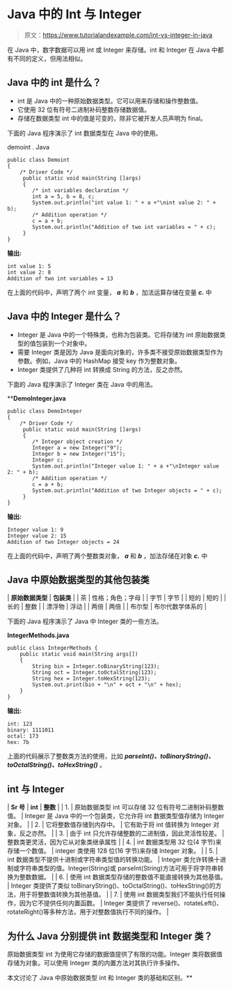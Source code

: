 # Java 中的 Int 与 Integer

> 原文：<https://www.tutorialandexample.com/int-vs-integer-in-java>

在 Java 中，数字数据可以用 int 或 Integer 来存储。int 和 Integer 在 Java 中都有不同的定义，但用法相似。

## Java 中的 int 是什么？

*   int 是 Java 中的一种原始数据类型。它可以用来存储和操作整数值。
*   它使用 32 位有符号二进制补码整数存储数据值。
*   存储在数据类型 int 中的值是可变的，除非它被开发人员声明为 final。

下面的 Java 程序演示了 int 数据类型在 Java 中的使用。

demoint . Java

```
public class Demoint
{
    /* Driver Code */
     public static void main(String []args)
     {
        /* int variables declaration */
        int a = 5, b = 8, c;
        System.out.println("int value 1: " + a +"\nint value 2: " + b);
        /* Addition operation */
        c = a + b;
        System.out.println("Addition of two int variables = " + c);
     }
}
```

**输出:**

```
int value 1: 5
int value 2: 8
Addition of two int variables = 13
```

在上面的代码中，声明了两个 int 变量， ***a*** 和 ***b*** ，加法运算存储在变量 ***c.*** 中

## Java 中的 Integer 是什么？

*   Integer 是 Java 中的一个特殊类，也称为包装类。它将存储为 int 原始数据类型的值包装到一个对象中。
*   需要 Integer 类是因为 Java 是面向对象的，许多类不接受原始数据类型作为参数。例如，Java 中的 HashMap 接受 key 作为整数对象。
*   Integer 类提供了几种将 int 转换成 String 的方法，反之亦然。

下面的 Java 程序演示了 Integer 类在 Java 中的用法。

 ****DemoInteger.java**

```
public class DemoInteger
{
    /* Driver Code */
     public static void main(String []args)
     {
        /* Integer object creation */
        Integer a = new Integer("9");
        Integer b = new Integer("15"); 
        Integer c;
        System.out.println("Integer value 1: " + a +"\nInteger value 2: " + b);
        /* Addition operation */
        c = a + b;
        System.out.println("Addition of two Integer objects = " + c);
     }
}
```

**输出:**

```
Integer value 1: 9
Integer value 2: 15
Addition of two Integer objects = 24
```

在上面的代码中，声明了两个整数类对象， ***a*** 和 ***b*** ，加法存储在对象 ***c.*** 中

## Java 中原始数据类型的其他包装类



| **原始数据类型** | **包装类** |
| 茶 | 性格；角色；字母 |
| 字节 | 字节 |
| 短的 | 短的 |
| 长的 | 整数 |
| 漂浮物 | 浮动 |
| 两倍 | 两倍 |
| 布尔型 | 布尔代数学体系的 |



下面的 Java 程序演示了 Java 中 Integer 类的一些方法。

**IntegerMethods.java**

```
public class IntegerMethods {
    public static void main(String args[])
    {
        String bin = Integer.toBinaryString(123);
        String oct = Integer.toOctalString(123);
        String hex = Integer.toHexString(123);
        System.out.print(bin + "\n" + oct + "\n" + hex);
    }
}
```

**输出:**

```
int: 123
binary: 1111011
octal: 173
hex: 7b
```

上面的代码展示了整数类方法的使用，比如 ***parseInt()、toBinaryString()、toOctalString()、toHexString()*** 。

## int 与 Integer



| **Sr 号** | **int** | **整数** |
| 1. | 原始数据类型 int 可以存储 32 位有符号二进制补码整数值。 | Integer 是 Java 中的一个包装类，它允许将 int 数据类型值存储为 Integer 对象。 |
| 2. | 它将整数值存储到内存中。 | 它有助于将 int 值转换为 Integer 对象，反之亦然。 |
| 3. | 由于 int 只允许存储整数的二进制值，因此灵活性较差。 | 整数类更灵活，因为它从对象类继承属性 |
| 4. | int 数据类型用 32 位(4 字节)来存储一个数值。 | integer 类使用 128 位(16 字节)来存储 Integer 对象。 |
| 5. | int 数据类型不提供十进制或字符串类型值的转换功能。 | Integer 类允许转换十进制或字符串类型的值。Integer(String)或 parseInt(String)方法可用于将字符串转换为整数数据。 |
| 6. | 使用 int 数据类型存储的整数值不能直接转换为其他基值。 | Integer 类提供了类似 toBinaryString()、toOctalString()、toHexString()的方法，用于将整数值转换为其他基值。 |
| 7. | 使用 int 数据类型我们不能执行任何操作，因为它不提供任何内置函数。 | Integer 类提供了 reverse()、rotateLeft()、rotateRight()等多种方法，用于对整数值执行不同的操作。 |



## 为什么 Java 分别提供 int 数据类型和 Integer 类？

原始数据类型 int 为使用它存储的数据值提供了有限的功能。Integer 类将数据值存储为对象。可以使用 Integer 类的内置方法对其执行许多操作。

本文讨论了 Java 中原始数据类型 int 和 Integer 类的基础和区别。**